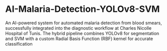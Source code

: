 # AI-Malaria-Detection-YOLOv8-SVM
An AI-powered system for automated malaria detection from blood smears, successfully integrated into the diagnostic workflow at Charles Nicolle Hospital of Tunis. The hybrid pipeline combines YOLOv8 for segmentation and SVM with a custom Radial Basis Function (RBF) kernel for accurate classification
